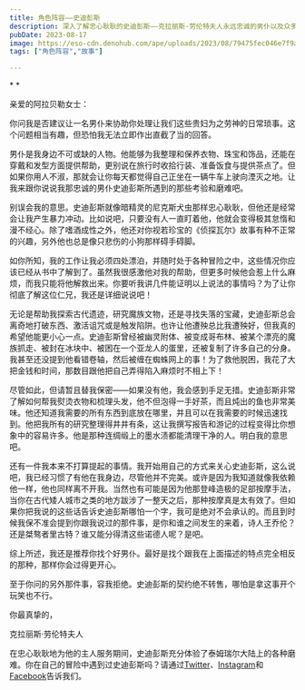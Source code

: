 ```yaml
---
title: 角色阵容——史迪彭斯  
description: 深入了解忠心耿耿的史迪彭斯——克拉丽斯·劳伦特夫人永远忠诚的男仆以及众多悲惨遭遇的受害者。
pubDate: 2023-08-17
image: https://eso-cdn.denohub.com/ape/uploads/2023/08/79475fec046e7f9acbaf4def29aad3b3.jpg
tags: ["角色阵容","故事"]

---
```


* *

亲爱的阿拉贝勒女士：

你问我是否建议让一名男仆来协助你处理让我们这些贵妇为之劳神的日常琐事。这个问题相当有趣，但恐怕我无法立即作出直截了当的回答。

男仆是我身边不可或缺的人物。他能够为我整理和保养衣物、珠宝和饰品，还能在穿戴和发型方面提供帮助，更别说在旅行时收拾行装、准备饭食与提供茶点了。但如果你用人不淑，那就会让你每天都觉得自己正坐在一辆牛车上驶向湮灭之地。让我来跟你说说我那忠诚的男仆史迪彭斯所遇到的那些考验和磨难吧。

别误会我的意思。史迪彭斯就像暗精灵的尼克斯犬虫那样忠心耿耿，但他还是经常会让我产生暴力冲动。比如说吧，只要没有人一直盯着他，他就会变得极其怠惰和漫不经心。除了嗜酒成性之外，他还对你视若珍宝的《侦探瓦尔》故事有种不正常的兴趣，另外他也总是像只悲伤的小狗那样碍手碍脚。

如你所知，我的工作让我必须四处漂泊，并随时处于各种冒险之中，这些情况你应该已经从书中了解到了。虽然我很感激他对我的帮助，但更多时候他会惹上什么麻烦，而我只能将他解救出来。你要听我讲几件能证明以上说法的事情吗？为了让你彻底了解这位仁兄，我还是详细说说吧！

无论是帮助我探索古代遗迹，研究魔族文物，还是寻找失落的宝藏，史迪彭斯总会离奇地打破东西、激活诅咒或是触发陷阱。也许让他遭殃总比我遭殃好，但我真的希望他能更小心一点。史迪彭斯曾经被幽灵附体、被变成哥布林、被某个漂亮的魔族抓走、被封在冰块中、被困在一个亚龙人的蛋里，还被复制了许多自己的分身。我甚至还没提到他看错卷轴，然后被缠在蜘蛛网上的事！为了救他脱困，我花了大把金钱和时间，那数目跟他把自己弄得陷入麻烦时不相上下！

尽管如此，但请暂且替我保密——如果没有他，我会感到手足无措。史迪彭斯非常了解如何帮我熨烫衣物和梳理头发，他不但泡得一手好茶，而且炖出的鱼也非常美味。他还知道我需要的所有东西到底放在哪里，并且可以在我需要的时候迅速找到。他把我所有的研究整理得井井有条，这让我撰写报告和游记的过程变得比你想象中的容易许多。他是那种连绸缎上的墨水渍都能清理干净的人。明白我的意思吧。

还有一件我本来不打算提起的事情。我开始用自己的方式来关心史迪彭斯，这么说吧，我已经习惯了有他在我身边，尽管他并不完美。或许是因为我知道就像我依赖他一样，他也同样离不开我。当然也有可能是因为他那登峰造极的足部按摩手法，当你在古代矮人城市之类的地方跋涉了一整天之后，那种按摩真是太有效了。但如果你把我说的这些话告诉史迪彭斯哪怕一个字，我可是绝对不会承认的。而且到时候我保不准会提到你跟我说过的那件事，是你和谁之间发生的来着，诗人王乔伦？还是桀骜者里古特？谁又能分得清这些诺德人呢？是吧。

综上所述，我还是推荐你找个好男仆。最好是找个跟我在上面描述的特点完全相反的那种，那样你会过得更开心。

至于你问的另外那件事，容我拒绝。史迪彭斯的契约绝不转售，哪怕是拿这事开个玩笑也不行。

你最真挚的，

克拉丽斯·劳伦特夫人

在忠心耿耿地为他的主人服务期间，史迪彭斯充分体验了泰姆瑞尔大陆上的各种磨难。你在自己的冒险中遇到过史迪彭斯吗？请通过[Twitter](https://twitter.com/TESOnline)、[Instagram](https://www.instagram.com/elderscrollsonline/)和[Facebook](https://www.facebook.com/elderscrollsonline)告诉我们。

